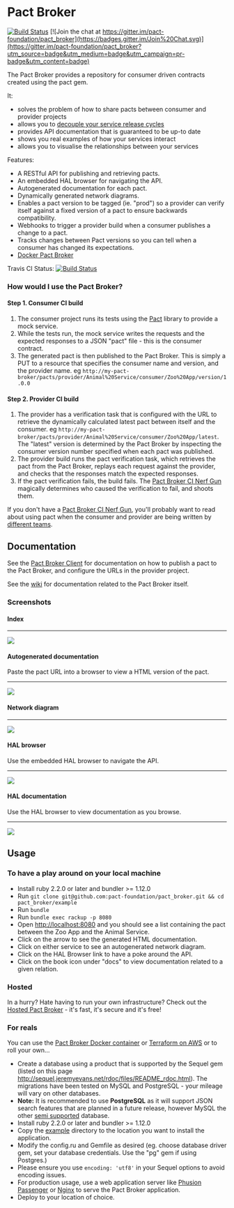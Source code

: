 # Pact Broker

[![Build Status](https://travis-ci.org/pact-foundation/pact_broker.svg?branch=master)](https://travis-ci.org/pact-foundation/pact_broker) [![Join the chat at https://gitter.im/pact-foundation/pact_broker](https://badges.gitter.im/Join%20Chat.svg)](https://gitter.im/pact-foundation/pact_broker?utm_source=badge&utm_medium=badge&utm_campaign=pr-badge&utm_content=badge)

The Pact Broker provides a repository for consumer driven contracts created using the pact gem.

It:

* solves the problem of how to share pacts between consumer and provider projects
* allows you to [decouple your service release cycles][decouple]
* provides API documentation that is guaranteed to be up-to date
* shows you real examples of how your services interact
* allows you to visualise the relationships between your services

Features:

* A RESTful API for publishing and retrieving pacts.
* An embedded HAL browser for navigating the API.
* Autogenerated documentation for each pact.
* Dynamically generated network diagrams.
* Enables a pact version to be tagged (ie. "prod") so a provider can verify itself against a fixed version of a pact to ensure backwards compatibility.
* Webhooks to trigger a provider build when a consumer publishes a change to a pact.
* Tracks changes between Pact versions so you can tell when a consumer has changed its expectations.
* [Docker Pact Broker][docker]

Travis CI Status: [![Build Status](https://travis-ci.org/pact-foundation/pact_broker.svg?branch=master)](https://travis-ci.org/pact-foundation/pact_broker)

### How would I use the Pact Broker?

#### Step 1. Consumer CI build
1. The consumer project runs its tests using the [Pact][pact] library to provide a mock service.
2. While the tests run, the mock service writes the requests and the expected responses to a JSON "pact" file - this is the consumer contract.
3. The generated pact is then published to the Pact Broker. This is simply a PUT to a resource that specifies the consumer name and version, and the provider name. eg `http://my-pact-broker/pacts/provider/Animal%20Service/consumer/Zoo%20App/version/1.0.0`

#### Step 2. Provider CI build
1. The provider has a verification task that is configured with the URL to retrieve the dynamically calculated latest pact between itself and the consumer. eg `http://my-pact-broker/pacts/provider/Animal%20Service/consumer/Zoo%20App/latest`. The "latest" version is determined by the Pact Broker by inspecting the consumer version number specified when each pact was published.
2. The provider build runs the pact verification task, which retrieves the pact from the Pact Broker, replays each request against the provider, and checks that the responses match the expected responses.
3. If the pact verification fails, the build fails. The [Pact Broker CI Nerf Gun][nerf] magically determines who caused the verification to fail, and shoots them.

If you don't have a [Pact Broker CI Nerf Gun][nerf], you'll probably want to read about using pact when the consumer and provider are being written by [different teams][different-teams].

## Documentation

See the [Pact Broker Client](https://github.com/pact-foundation/pact_broker-client) for documentation on how to publish a pact to the Pact Broker, and configure the URLs in the provider project.

See the [wiki](https://github.com/pact-foundation/pact_broker/wiki) for documentation related to the Pact Broker itself.

### Screenshots

#### Index

* * *
<img src="https://raw.githubusercontent.com/wiki/pact-foundation/pact_broker/images/index.png"/>

#### Autogenerated documentation

Paste the pact URL into a browser to view a HTML version of the pact.
* * *
<img src="https://raw.githubusercontent.com/wiki/pact-foundation/pact_broker/images/autogenerated_documentation.png"/>


#### Network diagram

* * *
<img src="https://raw.githubusercontent.com/wiki/pact-foundation/pact_broker/images/network_diagram.png"/>

#### HAL browser

Use the embedded HAL browser to navigate the API.
* * *
<img src="https://raw.githubusercontent.com/wiki/pact-foundation/pact_broker/images/hal_browser.png"/>

#### HAL documentation

Use the HAL browser to view documentation as you browse.
* * *
<img src="https://raw.githubusercontent.com/wiki/pact-foundation/pact_broker/images/hal_documentation.png"/>

## Usage

### To have a play around on your local machine

* Install ruby 2.2.0 or later and bundler >= 1.12.0
* Run `git clone git@github.com:pact-foundation/pact_broker.git && cd pact_broker/example`
* Run `bundle`
* Run `bundle exec rackup -p 8080`
* Open [http://localhost:8080](http://localhost:8080) and you should see a list containing the pact between the Zoo App and the Animal Service.
* Click on the arrow to see the generated HTML documentation.
* Click on either service to see an autogenerated network diagram.
* Click on the HAL Browser link to have a poke around the API.
* Click on the book icon under "docs" to view documentation related to a given relation.

### Hosted

In a hurry? Hate having to run your own infrastructure? Check out
the [Hosted Pact Broker](https://pact.dius.com.au/?utm_source=github&utm_campaign=GITHUB_BROKER&utm_medium=github) - it's fast, it's secure and it's free!

### For reals

You can use the [Pact Broker Docker container][docker] or [Terraform on AWS][terraform] or to roll your own...

* Create a database using a product that is supported by the Sequel gem (listed on this page http://sequel.jeremyevans.net/rdoc/files/README_rdoc.html). The migrations have been tested on MySQL and PostgreSQL - your mileage will vary on other databases.
* __Note:__ It is recommended to use __PostgreSQL__ as it will support JSON search features that are planned in a future release, however MySQL the other [semi supported](https://github.com/pact-foundation/pact_broker/issues/33) database.
* Install ruby 2.2.0 or later and bundler >= 1.12.0
* Copy the [example](/example) directory to the location you want to install the application.
* Modify the config.ru and Gemfile as desired (eg. choose database driver gem, set your database credentials. Use the "pg" gem if using Postgres.)
* Please ensure you use `encoding: 'utf8'` in your Sequel options to avoid encoding issues.
* For production usage, use a web application server like [Phusion Passenger](https://www.phusionpassenger.com) or [Nginx](http://nginx.org/) to serve the Pact Broker application.
* Deploy to your location of choice.

[decouple]: http://techblog.realestate.com.au/enter-the-pact-matrix-or-how-to-decouple-the-release-cycles-of-your-microservices/
[pact]: https://github.com/realestate-com-au/pact
[nerf]: https://github.com/pact-foundation/pact_broker/wiki/pact-broker-ci-nerf-gun
[different-teams]: https://github.com/realestate-com-au/pact/wiki/Using-pact-where-the-consumer-team-is-different-from-the-provider-team
[docker]: https://hub.docker.com/r/dius/pact-broker
[terraform]: https://github.com/nadnerb/terraform-pact-broker
